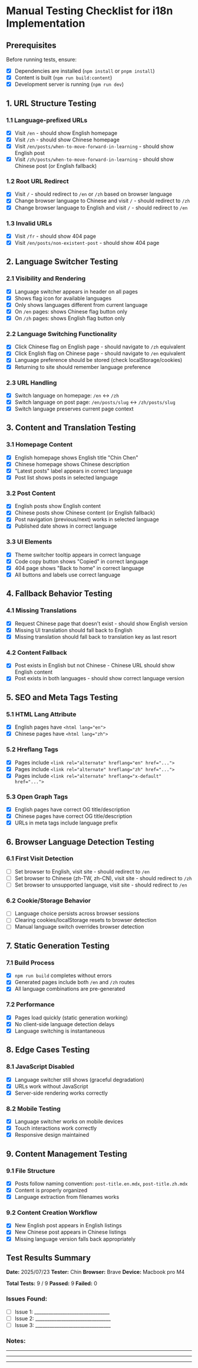 # Manual Testing Checklist for i18n Implementation

## Prerequisites
Before running tests, ensure:
- [x] Dependencies are installed (`npm install` or `pnpm install`)
- [x] Content is built (`npm run build:content`)
- [x] Development server is running (`npm run dev`)

## 1. URL Structure Testing

### 1.1 Language-prefixed URLs
- [x] Visit `/en` - should show English homepage
- [x] Visit `/zh` - should show Chinese homepage  
- [x] Visit `/en/posts/when-to-move-forward-in-learning` - should show English post
- [x] Visit `/zh/posts/when-to-move-forward-in-learning` - should show Chinese post (or English fallback)

### 1.2 Root URL Redirect
- [x] Visit `/` - should redirect to `/en` or `/zh` based on browser language
- [x] Change browser language to Chinese and visit `/` - should redirect to `/zh`
- [x] Change browser language to English and visit `/` - should redirect to `/en`

### 1.3 Invalid URLs
- [x] Visit `/fr` - should show 404 page
- [x] Visit `/en/posts/non-existent-post` - should show 404 page

## 2. Language Switcher Testing

### 2.1 Visibility and Rendering
- [x] Language switcher appears in header on all pages
- [x] Shows flag icon for available languages
- [x] Only shows languages different from current language
- [x] On `/en` pages: shows Chinese flag button only
- [x] On `/zh` pages: shows English flag button only

### 2.2 Language Switching Functionality
- [x] Click Chinese flag on English page - should navigate to `/zh` equivalent
- [x] Click English flag on Chinese page - should navigate to `/en` equivalent
- [x] Language preference should be stored (check localStorage/cookies)
- [x] Returning to site should remember language preference

### 2.3 URL Handling
- [x] Switch language on homepage: `/en` ↔ `/zh`
- [x] Switch language on post page: `/en/posts/slug` ↔ `/zh/posts/slug`
- [x] Switch language preserves current page context

## 3. Content and Translation Testing

### 3.1 Homepage Content
- [x] English homepage shows English title "Chin Chen"
- [x] Chinese homepage shows Chinese description
- [x] "Latest posts" label appears in correct language
- [x] Post list shows posts in selected language

### 3.2 Post Content
- [x] English posts show English content
- [x] Chinese posts show Chinese content (or English fallback)
- [x] Post navigation (previous/next) works in selected language
- [x] Published date shows in correct language

### 3.3 UI Elements
- [x] Theme switcher tooltip appears in correct language
- [x] Code copy button shows "Copied" in correct language
- [x] 404 page shows "Back to home" in correct language
- [x] All buttons and labels use correct language

## 4. Fallback Behavior Testing

### 4.1 Missing Translations
- [x] Request Chinese page that doesn't exist - should show English version
- [x] Missing UI translation should fall back to English
- [x] Missing translation should fall back to translation key as last resort

### 4.2 Content Fallback
- [x] Post exists in English but not Chinese - Chinese URL should show English content
- [x] Post exists in both languages - should show correct language version

## 5. SEO and Meta Tags Testing

### 5.1 HTML Lang Attribute
- [x] English pages have `<html lang="en">`
- [x] Chinese pages have `<html lang="zh">`

### 5.2 Hreflang Tags
- [x] Pages include `<link rel="alternate" hreflang="en" href="...">` 
- [x] Pages include `<link rel="alternate" hreflang="zh" href="...">` 
- [x] Pages include `<link rel="alternate" hreflang="x-default" href="...">` 

### 5.3 Open Graph Tags
- [x] English pages have correct OG title/description
- [x] Chinese pages have correct OG title/description
- [x] URLs in meta tags include language prefix

## 6. Browser Language Detection Testing

### 6.1 First Visit Detection
- [ ] Set browser to English, visit site - should redirect to `/en`
- [ ] Set browser to Chinese (zh-TW, zh-CN), visit site - should redirect to `/zh`
- [ ] Set browser to unsupported language, visit site - should redirect to `/en`

### 6.2 Cookie/Storage Behavior
- [ ] Language choice persists across browser sessions
- [ ] Clearing cookies/localStorage resets to browser detection
- [ ] Manual language switch overrides browser detection

## 7. Static Generation Testing

### 7.1 Build Process
- [x] `npm run build` completes without errors
- [x] Generated pages include both `/en` and `/zh` routes
- [x] All language combinations are pre-generated

### 7.2 Performance
- [x] Pages load quickly (static generation working)
- [x] No client-side language detection delays
- [x] Language switching is instantaneous

## 8. Edge Cases Testing

### 8.1 JavaScript Disabled
- [x] Language switcher still shows (graceful degradation)
- [x] URLs work without JavaScript
- [x] Server-side rendering works correctly

### 8.2 Mobile Testing
- [x] Language switcher works on mobile devices
- [x] Touch interactions work correctly
- [x] Responsive design maintained

## 9. Content Management Testing

### 9.1 File Structure
- [x] Posts follow naming convention: `post-title.en.mdx`, `post-title.zh.mdx`
- [x] Content is properly organized
- [x] Language extraction from filenames works

### 9.2 Content Creation Workflow
- [x] New English post appears in English listings
- [x] New Chinese post appears in Chinese listings
- [x] Missing language version falls back appropriately

## Test Results Summary

**Date:** 2025/07/23
**Tester:** Chin
**Browser:** Brave
**Device:** Macbook pro M4

**Total Tests:** 9 / 9
**Passed:** 9
**Failed:** 0

### Issues Found:
- [ ] Issue 1: ________________________________
- [ ] Issue 2: ________________________________
- [ ] Issue 3: ________________________________

### Notes:
_________________________________________________
_________________________________________________
_________________________________________________ 